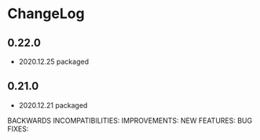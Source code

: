# ChangeLog





## 0.22.0

* 2020.12.25 packaged



## 0.21.0

* 2020.12.21 packaged

BACKWARDS INCOMPATIBILITIES:
IMPROVEMENTS:
NEW FEATURES:
BUG FIXES: